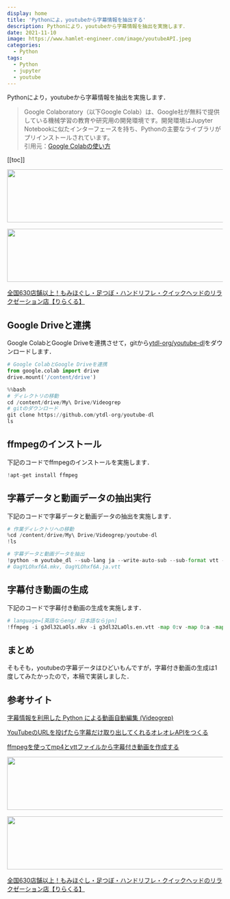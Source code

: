 ```yaml
---
display: home
title: 'Pythonによ，youtubeから字幕情報を抽出する'
description: Pythonにより，youtubeから字幕情報を抽出を実施します．
date: 2021-11-10
image: https://www.hamlet-engineer.com/image/youtubeAPI.jpeg
categories: 
  - Python
tags:
  - Python
  - jupyter
  - youtube
---
```


Pythonにより，youtubeから字幕情報を抽出を実施します．<br>

<!-- more -->

<ClientOnly>
  <CallInArticleAdsense />
</ClientOnly>

> Google Colaboratory（以下Google Colab）は、Google社が無料で提供している機械学習の教育や研究用の開発環境です。開発環境はJupyter Notebookに似たインターフェースを持ち、Pythonの主要なライブラリがプリインストールされています。<br>
引用元：[Google Colabの使い方](https://interface.cqpub.co.jp/ail01/)

[[toc]]

<!-- お名前.com -->
<a href="https://px.a8.net/svt/ejp?a8mat=3HBXCY+4DRW36+50+2HM5Z5" rel="nofollow"><img border="0" width="1000" height="124" alt="" src="https://www27.a8.net/svt/bgt?aid=210508450265&wid=001&eno=01&mid=s00000000018015052000&mc=1"></a><img border="0" width="1" height="1" src="https://www10.a8.net/0.gif?a8mat=3HBXCY+4DRW36+50+2HM5Z5" alt="">

<!-- エックスサーバー株式会社 -->
<a href="https://px.a8.net/svt/ejp?a8mat=3HIN6N+3YAMCY+CO4+6BMG1" rel="nofollow"><img border="0" width="1000" height="124" alt="" src="https://www23.a8.net/svt/bgt?aid=210821855239&wid=001&eno=01&mid=s00000001642001062000&mc=1"></a><img border="0" width="1" height="1" src="https://www17.a8.net/0.gif?a8mat=3HIN6N+3YAMCY+CO4+6BMG1" alt="">

<!-- りらくる -->
<a href="https://px.a8.net/svt/ejp?a8mat=3HIN6N+7FBNEA+4AQ0+5YJRM" rel="nofollow">全国630店舗以上！もみほぐし・足つぼ・ハンドリフレ・クイックヘッドのリラクゼーション店【りらくる】</a><img border="0" width="1" height="1" src="https://www15.a8.net/0.gif?a8mat=3HIN6N+7FBNEA+4AQ0+5YJRM" alt="">


## Google Driveと連携
Google ColabとGoogle Driveを連携させて，gitから[ytdl-org/youtube-dl](https://github.com/ytdl-org/youtube-dl)をダウンロードします．

```python
# Google ColabとGoogle Driveを連携
from google.colab import drive
drive.mount('/content/drive')
```

```python
%%bash
# ディレクトリの移動
cd /content/drive/My\ Drive/Videogrep
# gitのダウンロード
git clone https://github.com/ytdl-org/youtube-dl
ls
```

## ffmpegのインストール
下記のコードでffmpegのインストールを実施します．

```python
!apt-get install ffmpeg
```

## 字幕データと動画データの抽出実行
下記のコードで字幕データと動画データの抽出を実施します．

```python
# 作業ディレクトリへの移動
%cd /content/drive/My\ Drive/Videogrep/youtube-dl
!ls
```

```python
# 字幕データと動画データを抽出
!python -m youtube_dl --sub-lang ja --write-auto-sub --sub-format vtt -o '%(id)s' https://youtu.be/g3dl32LaOls
# OagYLOhxf6A.mkv, OagYLOhxf6A.ja.vtt
```

## 字幕付き動画の生成
下記のコードで字幕付き動画の生成を実施します．

```python
# language=[英語ならeng/ 日本語ならjpn]
!ffmpeg -i g3dl32LaOls.mkv -i g3dl32LaOls.en.vtt -map 0:v -map 0:a -map 1 -metadata:s:s:0 language=eng -c:v copy -c:a copy -c:s srt -y g3dl32LaOls_subtitle_ja.mkv
```

## まとめ
そもそも，youtubeの字幕データはひどいもんですが，字幕付き動画の生成は1度してみたかったので，本稿で実装しました．

## 参考サイト
[字幕情報を利用した Python による動画自動編集 (Videogrep)](https://dsng.hatenablog.com/entry/2014/06/21/210000_1)

[YouTubeのURLを投げたら字幕だけ取り出してくれるオレオレAPIをつくる](https://zenn.dev/ukkz/articles/74330ba50757d9)

[ffmpegを使ってmp4とvttファイルから字幕付き動画を作成する](https://ytmt-stag.com/ja/post/00002_ffmpeg/)

<!-- お名前.com -->
<a href="https://px.a8.net/svt/ejp?a8mat=3HBXCY+4DRW36+50+2HM5Z5" rel="nofollow"><img border="0" width="1000" height="124" alt="" src="https://www27.a8.net/svt/bgt?aid=210508450265&wid=001&eno=01&mid=s00000000018015052000&mc=1"></a><img border="0" width="1" height="1" src="https://www10.a8.net/0.gif?a8mat=3HBXCY+4DRW36+50+2HM5Z5" alt="">

<!-- エックスサーバー株式会社 -->
<a href="https://px.a8.net/svt/ejp?a8mat=3HIN6N+3YAMCY+CO4+6BMG1" rel="nofollow"><img border="0" width="1000" height="124" alt="" src="https://www23.a8.net/svt/bgt?aid=210821855239&wid=001&eno=01&mid=s00000001642001062000&mc=1"></a><img border="0" width="1" height="1" src="https://www17.a8.net/0.gif?a8mat=3HIN6N+3YAMCY+CO4+6BMG1" alt="">

<!-- りらくる -->
<a href="https://px.a8.net/svt/ejp?a8mat=3HIN6N+7FBNEA+4AQ0+5YJRM" rel="nofollow">全国630店舗以上！もみほぐし・足つぼ・ハンドリフレ・クイックヘッドのリラクゼーション店【りらくる】</a><img border="0" width="1" height="1" src="https://www15.a8.net/0.gif?a8mat=3HIN6N+7FBNEA+4AQ0+5YJRM" alt="">

<ClientOnly>
  <CallInArticleAdsense />
</ClientOnly>
